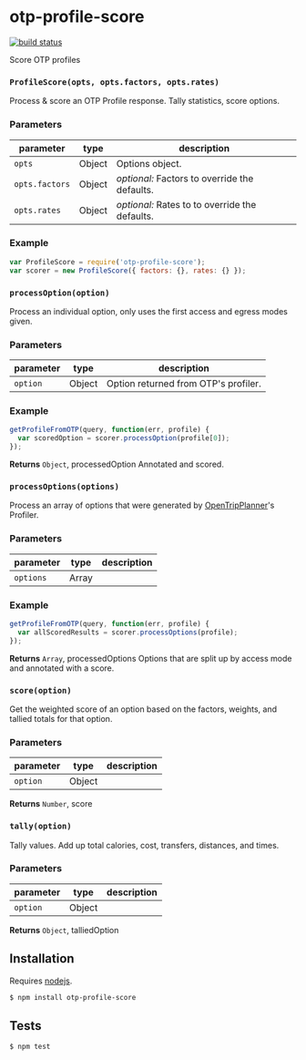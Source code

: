 # otp-profile-score

[![build status](https://secure.travis-ci.org/conveyal/otp-profile-score.png)](http://travis-ci.org/conveyal/otp-profile-score)

Score OTP profiles


### `ProfileScore(opts, opts.factors, opts.rates)`

Process & score an OTP Profile response. Tally statistics, score options.


### Parameters

| parameter      | type   | description                                    |
| -------------- | ------ | ---------------------------------------------- |
| `opts`         | Object | Options object.                                |
| `opts.factors` | Object | _optional:_ Factors to override the defaults.  |
| `opts.rates`   | Object | _optional:_ Rates to to override the defaults. |


### Example

```js
var ProfileScore = require('otp-profile-score');
var scorer = new ProfileScore({ factors: {}, rates: {} });
```


### `processOption(option)`

Process an individual option, only uses the first access and egress modes given.


### Parameters

| parameter | type   | description                          |
| --------- | ------ | ------------------------------------ |
| `option`  | Object | Option returned from OTP's profiler. |


### Example

```js
getProfileFromOTP(query, function(err, profile) {
  var scoredOption = scorer.processOption(profile[0]);
});
```


**Returns** `Object`, processedOption Annotated and scored.


### `processOptions(options)`

Process an array of options that were generated by [OpenTripPlanner](http://www.opentripplanner.org)'s Profiler.


### Parameters

| parameter | type  | description |
| --------- | ----- | ----------- |
| `options` | Array |             |


### Example

```js
getProfileFromOTP(query, function(err, profile) {
  var allScoredResults = scorer.processOptions(profile);
});
```


**Returns** `Array`, processedOptions Options that are split up by access mode and annotated with a score.


### `score(option)`

Get the weighted score of an option based on the factors, weights, and tallied totals for that option.


### Parameters

| parameter | type   | description |
| --------- | ------ | ----------- |
| `option`  | Object |             |



**Returns** `Number`, score


### `tally(option)`

Tally values. Add up total calories, cost, transfers, distances, and times.


### Parameters

| parameter | type   | description |
| --------- | ------ | ----------- |
| `option`  | Object |             |



**Returns** `Object`, talliedOption

## Installation

Requires [nodejs](http://nodejs.org/).

```sh
$ npm install otp-profile-score
```

## Tests

```sh
$ npm test
```


